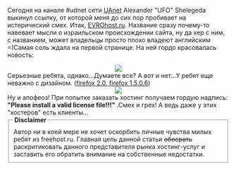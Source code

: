 Сегодня на канале #udnet сети <a href="http://uanet.org.ua">UAnet</a> Alexander "UFO" Shelegeda выкинул ссылку, от которой меня до сих пор пробивает на истерический смех. Итак, <a href="http://evrohost.ru">EVROhost.ru</a>. Название сразу почему-то навевает мысли о израильском происхождении сайта, ну да хер с ним, с названием, может владельцы просто плохо владеют английским =)Самая соль ждала на первой странице. На ней гордо красовалась новость:<center><img src="/media/pictures/evr1.jpg"/></center>Серьезные ребята, однако...Думаете все? А вот и нет...У ребят еще неважно с дизайном. (<a href="http://getfirefox.com">firefox 2.0, firefox 1.5.0.6</a>)<center><img src="/media/pictures/evr2.jpg"/></center>Ну и апофеоз! При попытке заказать хостинг получаем гордую надпись: <strong>"Please install a valid license file!!!" </strong>.Смех и грех! А ведь даже у этих "хостеров" есть клиенты...<fieldset style="padding: 10px;"><legend> <b>Disclaimer</b></legend>Автор ни в коей мере не хочет оскорбить личные чувства милых ребят из freehost.ru. Главная цель данной статьи <del>обосрать</del> раскритиковать данного представителя рынка хостинг-услуг и заставить его обратить внимание на собственные недостатки.</fieldset>